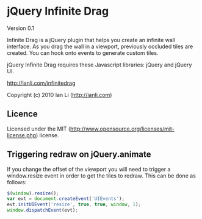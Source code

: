 # jQuery Infinite Drag

Version 0.1

Infinite Drag is a jQuery plugin that helps you create an infinite wall interface. As you drag the wall in a viewport, previously occluded tiles are created. You can hook onto events to generate custom tiles.

jQuery Infinite Drag requires these Javascript libraries: jQuery and jQuery UI.

http://ianli.com/infinitedrag

Copyright (c) 2010 Ian Li (http://ianli.com)

## Licence 

Licensed under the MIT (http://www.opensource.org/licenses/mit-license.php) license.

## Triggering redraw on jQuery.animate

If you change the offset of the viewport you will need to trigger a window.resize event in order to get the tiles to redraw. This can be done as follows:

```javascript
$(window).resize();
var evt = document.createEvent('UIEvents');
evt.initUIEvent('resize', true, true, window, 1);
window.dispatchEvent(evt);
```
